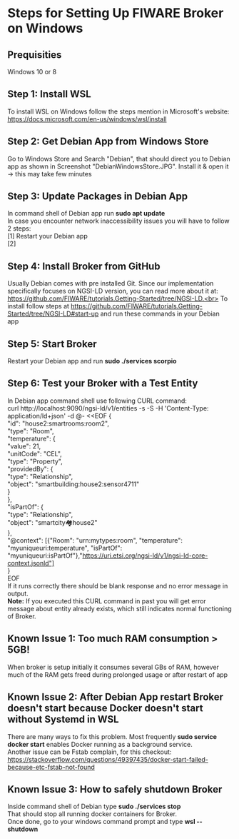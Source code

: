 # Steps for Setting Up FIWARE Broker on Windows

## Prequisities
Windows 10 or 8

## Step 1: Install WSL 
To install WSL on Windows follow the steps mention in Microsoft's website: https://docs.microsoft.com/en-us/windows/wsl/install

## Step 2: Get Debian App from Windows Store
Go to Windows Store and Search "Debian", that should direct you to Debian app as shown in Screenshot "DebianWindowsStore.JPG". Install it & open it -> this may take few minutes

## Step 3: Update Packages in Debian App
In command shell of Debian app run **sudo apt update**<br>
In case you encounter network inaccessibility issues you will have to follow 2 steps:<br>
[1] Restart your Debian app<br>
[2] 

## Step 4: Install Broker from GitHub
Usually Debian comes with pre installed Git. Since our implementation specifically focuses on NGSI-LD version, you can read more about it at:  https://github.com/FIWARE/tutorials.Getting-Started/tree/NGSI-LD.<br>
To install follow steps at https://github.com/FIWARE/tutorials.Getting-Started/tree/NGSI-LD#start-up and run these commands in your Debian app

## Step 5: Start Broker
Restart your Debian app and run **sudo ./services scorpio**
 
## Step 6: Test your Broker with a Test Entity 
In Debian app command shell use following CURL command:<br>
curl http://localhost:9090/ngsi-ld/v1/entities -s -S -H 'Content-Type: application/ld+json' -d @- <<EOF
{<br>
  "id": "house2:smartrooms:room2",<br>
  "type": "Room",<br>
  "temperature": {<br>
        "value": 21,<br>
        "unitCode": "CEL",<br>
        "type": "Property",<br>
        "providedBy": {<br>
                "type": "Relationship",<br>
                "object": "smartbuilding:house2:sensor4711"<br>
        }<br>
  },<br>
  "isPartOf": {<br>
        "type": "Relationship",<br>
        "object": "smartcity:houses:house2"<br>
  },<br>
  "@context": [{"Room": "urn:mytypes:room", "temperature": "myuniqueuri:temperature", "isPartOf": "myuniqueuri:isPartOf"},"https://uri.etsi.org/ngsi-ld/v1/ngsi-ld-core-context.jsonld"]<br>
}<br>
EOF<br>
If it runs correctly there should be blank response and no error message in output.<br>
**Note:** If you executed this CURL command in past you will get error message about entity already exists, which still indicates normal functioning of Broker.

## Known Issue 1: Too much RAM consumption > 5GB!
When broker is setup initially it consumes several GBs of RAM, however much of the RAM gets freed during prolonged usage or after restart of app

## Known Issue 2: After Debian App restart Broker doesn't start because Docker doesn't start without Systemd in WSL
There are many ways to fix this problem. Most frequently **sudo service docker start** enables Docker running as a background service.<br>
Another issue can be Fstab complain, for this checkout: https://stackoverflow.com/questions/49397435/docker-start-failed-because-etc-fstab-not-found 

## Known Issue 3: How to safely shutdown Broker
Inside command shell of Debian type **sudo ./services stop**<br>
That should stop all running docker containers for Broker.<br>
Once done, go to your windows command prompt and type **wsl --shutdown**